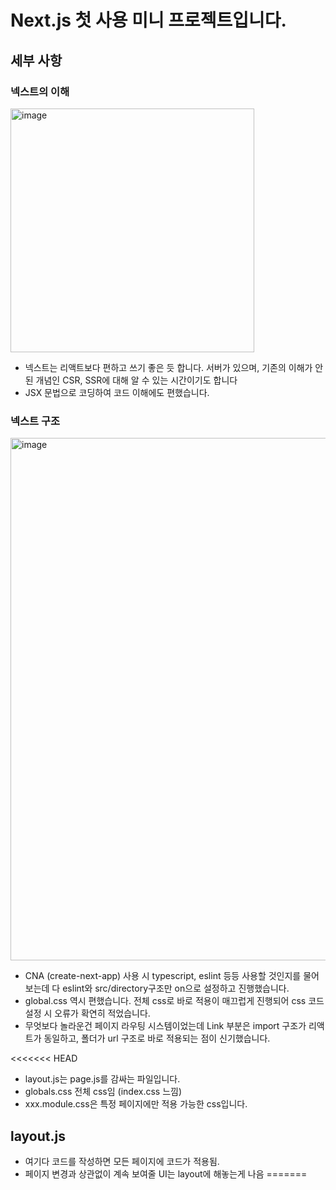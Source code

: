 # Next.js 첫 사용 미니 프로젝트입니다.

## 세부 사항

### 넥스트의 이해

<img width="390" alt="image" src="https://github.com/sangjun1126/Next_Basic/assets/142310079/a3a95d6d-9091-4bfd-95fc-ff42fbf91e2b">


* 넥스트는 리액트보다 편하고 쓰기 좋은 듯 합니다. 서버가 있으며, 기존의 이해가 안된 개념인 CSR, SSR에 대해 알 수 있는 시간이기도 합니다
* JSX 문법으로 코딩하여 코드 이해에도 편했습니다.

### 넥스트 구조

<img width="836" alt="image" src="https://github.com/sangjun1126/Next_Basic/assets/142310079/9e7b4126-1124-43ef-90e6-5482604a01a5">


* CNA (create-next-app) 사용 시 typescript, eslint 등등 사용할 것인지를 물어보는데 다 eslint와 src/directory구조만 on으로 설정하고 진행했습니다.
* global.css 역시 편했습니다. 전체 css로 바로 적용이 매끄럽게 진행되어 css 코드 설정 시 오류가 확연히 적었습니다.
* 무엇보다 놀라운건 페이지 라우팅 시스템이었는데 Link 부분은 import 구조가 리액트가 동일하고, 폴더가 url 구조로 바로 적용되는 점이 신기했습니다.

<<<<<<< HEAD
- layout.js는 page.js를 감싸는 파일입니다.
- globals.css 전체 css임 (index.css 느낌)
- xxx.module.css은 특정 페이지에만 적용 가능한 css입니다.

## layout.js

- 여기다 코드를 작성하면 모든 페이지에 코드가 적용됨.
- 페이지 변경과 상관없이 계속 보여줄 UI는 layout에 해놓는게 나음
=======
